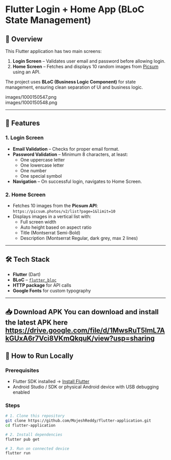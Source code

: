 # Flutter Login + Home App (BLoC State Management)

## 📱 Overview
This Flutter application has two main screens:
1. **Login Screen** – Validates user email and password before allowing login.
2. **Home Screen** – Fetches and displays 10 random images from [Picsum](https://picsum.photos/) using an API.

The project uses **BLoC (Business Logic Component)** for state management, ensuring clean separation of UI and business logic.

images/1000150547.png  
images/1000150548.png


---

## 🎯 Features

### 1. Login Screen
- **Email Validation** – Checks for proper email format.
- **Password Validation** – Minimum 8 characters, at least:
  - One uppercase letter
  - One lowercase letter
  - One number
  - One special symbol
- **Navigation** – On successful login, navigates to Home Screen.

### 2. Home Screen
- Fetches 10 images from the **Picsum API**:  
  `https://picsum.photos/v2/list?page=1&limit=10`
- Displays images in a vertical list with:
  - Full screen width
  - Auto height based on aspect ratio
  - Title (Montserrat Semi-Bold)
  - Description (Montserrat Regular, dark grey, max 2 lines)

---

## 🛠 Tech Stack
- **Flutter** (Dart)
- **BLoC** – [`flutter_bloc`](https://pub.dev/packages/flutter_bloc)
- **HTTP package** for API calls
- **Google Fonts** for custom typography

---
📥 Download APK
You can download and install the latest APK here
https://drive.google.com/file/d/1MwsRuT5lmL7AkGUxA6r7Vci8VKmQkquK/view?usp=sharing
---

## 🚀 How to Run Locally

### Prerequisites
- Flutter SDK installed → [Install Flutter](https://flutter.dev/docs/get-started/install)
- Android Studio / SDK or physical Android device with USB debugging enabled

### Steps
```bash
# 1. Clone this repository
git clone https://github.com/MojeshReddy/flutter-application.git
cd flutter-application

# 2. Install dependencies
flutter pub get

# 3. Run on connected device
flutter run
